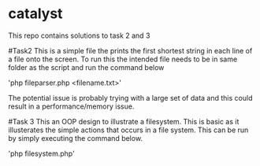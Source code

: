 # catalyst

This repo contains solutions to task 2 and 3

#Task2
This is a simple file the prints the first shortest string in each line of a file onto the screen. To run this the intended file needs to be in same folder as the script and run the command below

'php fileparser.php <filename.txt>'

The potential issue is probably trying with a large set of data and this could result in a performance/memory issue.

#Task 3
This an OOP design to illustrate a filesystem. This is basic as it illusterates the simple actions that occurs in a file system. This can be run by simply executing the command below.

'php filesystem.php'
